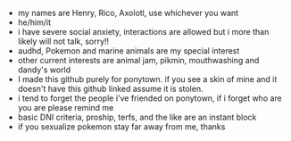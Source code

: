 - my names are Henry, Rico, Axolotl, use whichever you want
- he/him/it
- i have severe social anxiety, interactions are allowed but i more than likely will not talk, sorry!!
- audhd, Pokemon and marine animals are my special interest
- other current interests are animal jam, pikmin, mouthwashing and dandy's world
- I made this github purely for ponytown. if you see a skin of mine and it doesn't have this github linked assume it is stolen.
- i tend to forget the people i've friended on ponytown, if i forget who are you are please remind me
- basic DNI criteria, proship, terfs, and the like are an instant block 
- if you sexualize pokemon stay far away from me, thanks
